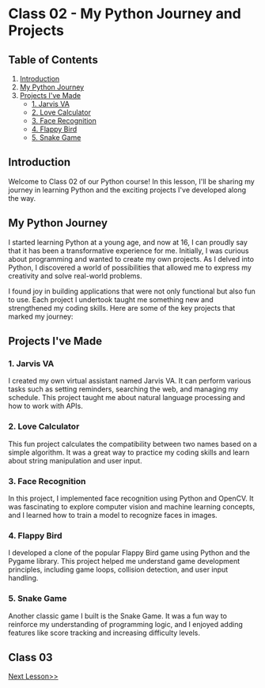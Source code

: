 # Class 02 - My Python Journey and Projects

## Table of Contents
1. [Introduction](#introduction)
2. [My Python Journey](#my-python-journey)
3. [Projects I've Made](#projects-ive-made)
   - [1. Jarvis VA](#1-jarvis-va)
   - [2. Love Calculator](#2-love-calculator)
   - [3. Face Recognition](#3-face-recognition)
   - [4. Flappy Bird](#4-flappy-bird)
   - [5. Snake Game](#5-snake-game)

## Introduction
Welcome to Class 02 of our Python course! In this lesson, I'll be sharing my journey in learning Python and the exciting projects I've developed along the way.

## My Python Journey
I started learning Python at a young age, and now at 16, I can proudly say that it has been a transformative experience for me. Initially, I was curious about programming and wanted to create my own projects. As I delved into Python, I discovered a world of possibilities that allowed me to express my creativity and solve real-world problems. 

I found joy in building applications that were not only functional but also fun to use. Each project I undertook taught me something new and strengthened my coding skills. Here are some of the key projects that marked my journey:

## Projects I've Made

### 1. Jarvis VA
I created my own virtual assistant named Jarvis VA. It can perform various tasks such as setting reminders, searching the web, and managing my schedule. This project taught me about natural language processing and how to work with APIs.

### 2. Love Calculator
This fun project calculates the compatibility between two names based on a simple algorithm. It was a great way to practice my coding skills and learn about string manipulation and user input.

### 3. Face Recognition
In this project, I implemented face recognition using Python and OpenCV. It was fascinating to explore computer vision and machine learning concepts, and I learned how to train a model to recognize faces in images.

### 4. Flappy Bird
I developed a clone of the popular Flappy Bird game using Python and the Pygame library. This project helped me understand game development principles, including game loops, collision detection, and user input handling.

### 5. Snake Game
Another classic game I built is the Snake Game. It was a fun way to reinforce my understanding of programming logic, and I enjoyed adding features like score tracking and increasing difficulty levels.

## Class 03
[Next Lesson>>](https://github.com/EngineerAbdulQadir/Learning-Python-Programming-Language/blob/main/Class%2002/Readme.md)